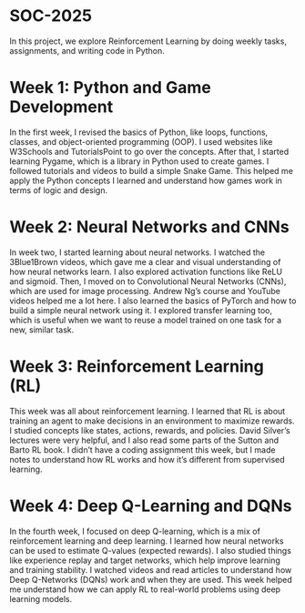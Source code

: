 # SOC-2025
In this project, we explore Reinforcement Learning by doing weekly tasks, assignments, and writing code in Python.
# Week 1: Python and Game Development
In the first week, I revised the basics of Python, like loops, functions, classes, and object-oriented programming (OOP). I used websites like W3Schools and TutorialsPoint to go over the concepts. After that, I started learning Pygame, which is a library in Python used to create games. I followed tutorials and videos to build a simple Snake Game. This helped me apply the Python concepts I learned and understand how games work in terms of logic and design.
# Week 2: Neural Networks and CNNs
In week two, I started learning about neural networks. I watched the 3Blue1Brown videos, which gave me a clear and visual understanding of how neural networks learn. I also explored activation functions like ReLU and sigmoid. Then, I moved on to Convolutional Neural Networks (CNNs), which are used for image processing. Andrew Ng’s course and YouTube videos helped me a lot here. I also learned the basics of PyTorch and how to build a simple neural network using it. I explored transfer learning too, which is useful when we want to reuse a model trained on one task for a new, similar task.
# Week 3: Reinforcement Learning (RL)
This week was all about reinforcement learning. I learned that RL is about training an agent to make decisions in an environment to maximize rewards. I studied concepts like states, actions, rewards, and policies. David Silver’s lectures were very helpful, and I also read some parts of the Sutton and Barto RL book. I didn’t have a coding assignment this week, but I made notes to understand how RL works and how it’s different from supervised learning.
# Week 4: Deep Q-Learning and DQNs
In the fourth week, I focused on deep Q-learning, which is a mix of reinforcement learning and deep learning. I learned how neural networks can be used to estimate Q-values (expected rewards). I also studied things like experience replay and target networks, which help improve learning and training stability. I watched videos and read articles to understand how Deep Q-Networks (DQNs) work and when they are used. This week helped me understand how we can apply RL to real-world problems using deep learning models.
